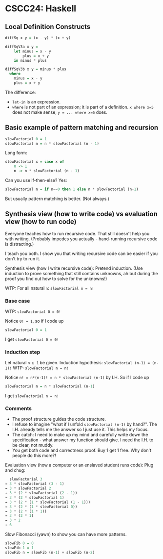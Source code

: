 # CSCC24: Haskell

## Local Definition Constructs

```hs
diffSq x y = (x - y) * (x + y)
```

```hs
diffSqV3a x y =
    let minus = x - y
        plus = x + y
    in minus * plus
```

```hs
diffSqV3b x y = minus * plus
  where
    minus = x - y
    plus = x + y
```

The difference:

* `let-in` is an expression.
* `where` is not part of an expression; it is part of a definition.
  `x where x=5` does not make sense; `y = ... where x=5` does.

## Basic example of pattern matching and recursion

```hs
slowFactorial 0 = 1
slowFactorial n = n * slowFactorial (n - 1)
```

Long form:

```hs
slowFactorial x = case x of
    0 -> 1
    n -> n * slowFactorial (n - 1)
```

Can you use if-then-else? Yes:

```hs
slowFactorial n = if n==0 then 1 else n * slowFactorial (n-1)
```

But usually pattern matching is better. (Not always.)

## Synthesis view (how to write code) vs evaluation view (how to run code)

Everyone teaches how to run recursive code. That still doesn't help you with
writing. (Probably impedes you actually - hand-running recursive code is
distracting.)

I teach you both. I show you that writing recursive code can be easier if you
don't try to run it.

Synthesis view (how I write recursive code): Pretend induction. (Use induction
to prove something that still contains unknowns, ah but during the proof you
find out how to solve for the unknowns!)

WTP: For all natural `n`: `slowFactorial n = n!`

### Base case

WTP: `slowFactorial 0 = 0!`

Notice `0! = 1`, so if I code up

```hs
slowFactorial 0 = 1
```

I get `slowFactorial 0 = 0!`

### Induction step

Let natural `n ≥ 1` be given.
Induction hypothesis: `slowFactorial (n-1) = (n-1)!`
WTP: `slowFactorial n = n!`

Notice `n! = n*(n-1)! = n * slowFactorial (n-1)` by I.H.
So if I code up

```hs
slowFactorial n = n * slowFactorial (n-1)
```

I get `slowFactorial n = n!`

### Comments

* The proof structure guides the code structure.
* I refuse to imagine "what if I unfold `slowFactorial (n-1)` by hand?". The I.H. already tells me the answer so I just use it. This helps my focus.
* The catch: I need to make up my mind and carefully write down the specification - what answer my function should give. I need the I.H. to be clear, not muddy.
* You get both code and correctness proof. Buy 1 get 1 free. Why don't people do this more?!

Evaluation view (how a computer or an enslaved student runs code): Plug and chug:

```hs
  slowFactorial 3
→ 3 * slowFactorial (3 - 1)
→ 3 * slowFactorial 2
→ 3 * (2 * slowFactorial (2 - 1))
→ 3 * (2 * slowFactorial 1)
→ 3 * (2 * (1 * slowFactorial (1 - 1)))
→ 3 * (2 * (1 * slowFactorial 0))
→ 3 * (2 * (1 * 1))
→ 3 * (2 * 1)
→ 3 * 2
→ 6
```

Slow Fibonacci (yawn) to show you can have more patterns.

```hs
slowFib 0 = 0
slowFib 1 = 1
slowFib n = slowFib (n-1) + slowFib (n-2)
```
